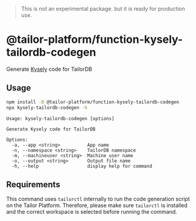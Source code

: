 > This is not an experimental package. but it is ready for production use.

# @tailor-platform/function-kysely-tailordb-codegen

Generate [Kysely](https://github.com/kysely-org/kysely) code for TailorDB

## Usage

```sh
npm install -D @tailor-platform/function-kysely-tailordb-codegen
npx kysely-tailordb-codegen -h
```

```
Usage: kysely-tailordb-codegen [options]

Generate Kysely code for TailorDB

Options:
  -a, --app <string>          App name
  -n, --namespace <string>    TailorDB namespace
  -m, --machineuser <string>  Machine user name
  -o, --output <string>       Output file name
  -h, --help                  display help for command
```

## Requirements

This command uses `tailorctl` internally to run the code generation script on the Tailor Platform.
Therefore, please make sure `tailorctl` is installed and the correct workspace is selected before running the command.
